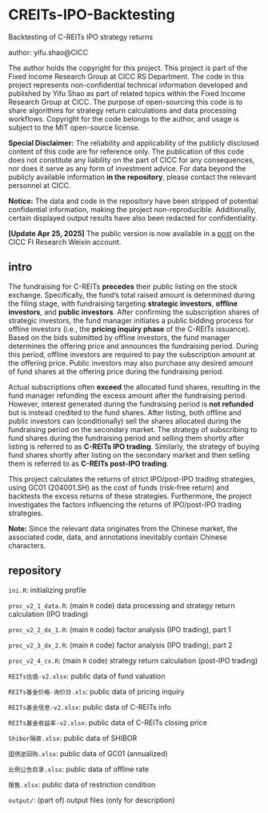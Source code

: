 # CREITs-IPO-Backtesting
Backtesting of C-REITs IPO strategy returns

author: yifu.shao@CICC

The author holds the copyright for this project. This project is part of the Fixed Income Research Group at CICC RS Department. The code in this project represents non-confidential technical information developed and published by Yifu Shao as part of related topics within the Fixed Income Research Group at CICC. The purpose of open-sourcing this code is to share algorithms for strategy return calculations and data processing workflows. Copyright for the code belongs to the author, and usage is subject to the MIT open-source license.

**Special Disclaimer:** The reliability and applicability of the publicly disclosed content of this code are for reference only. The publication of this code does not constitute any liability on the part of CICC for any consequences, nor does it serve as any form of investment advice. For data beyond the publicly available information **in the repository**, please contact the relevant personnel at CICC.

**Notice:** The data and code in the repository have been stripped of potential confidential information, making the project non-reproducible. Additionally, certain displayed output results have also been redacted for confidentiality.

**[Update Apr 25, 2025]** The public version is now available in a [post](https://mp.weixin.qq.com/s/vJourm6hTRd7v6NpRpTgGQ) on the CICC FI Research Weixin account.

## intro

The fundraising for C-REITs **precedes** their public listing on the stock exchange. Specifically, the fund’s total raised amount is determined during the filing stage, with fundraising targeting **strategic investors**, **offline investors**, and **public investors**. After confirming the subscription shares of strategic investors, the fund manager initiates a public bidding process for offline investors (i.e., the **pricing inquiry phase** of the C-REITs issuance). Based on the bids submitted by offline investors, the fund manager determines the offering price and announces the fundraising period. During this period, offline investors are required to pay the subscription amount at the offering price. Public investors may also purchase any desired amount of fund shares at the offering price during the fundraising period.

Actual subscriptions often **exceed** the allocated fund shares, resulting in the fund manager refunding the excess amount after the fundraising period. However, interest generated during the fundraising period is **not refunded** but is instead credited to the fund shares. After listing, both offline and public investors can (conditionally) sell the shares allocated during the fundraising period on the secondary market. The strategy of subscribing to fund shares during the fundraising period and selling them shortly after listing is referred to as **C-REITs IPO trading**. Similarly, the strategy of buying fund shares shortly after listing on the secondary market and then selling them is referred to as **C-REITs post-IPO trading**.

This project calculates the returns of strict IPO/post-IPO trading strategies, using GC01 (204001.SH) as the cost of funds (risk-free return) and backtests the excess returns of these strategies. Furthermore, the project investigates the factors influencing the returns of IPO/post-IPO trading strategies.

**Note:** Since the relevant data originates from the Chinese market, the associated code, data, and annotations inevitably contain Chinese characters.

## repository

`ini.R`: initializing profile

`proc_v2_1_data.R`: (main `R` code) data processing and strategy return calculation (IPO trading)

`proc_v2_2_dx_1.R`: (main `R` code) factor analysis (IPO trading), part 1

`proc_v2_3_dx_2.R`: (main `R` code) factor analysis (IPO trading), part 2

`proc_v2_4_cx.R`: (main `R` code) strategy return calculation (post-IPO trading)

`REITs估值-v2.xlsx`: public data of fund valuation

`REITs基金价格-询价日.xls`: public data of pricing inquiry

`REITs基金信息-v2.xlsx`: public data of C-REITs info

`REITs基金收益率-v2.xlsx`: public data of C-REITs closing price

`Shibor隔夜.xlsx`: public data of SHIBOR

`国债逆回购.xlsx`: public data of GC01 (annualized)

`比例公告目录.xlsx`: public data of offline rate

`限售.xlsx`: public data of restriction condition

`output/`: (part of) output files (only for description)






